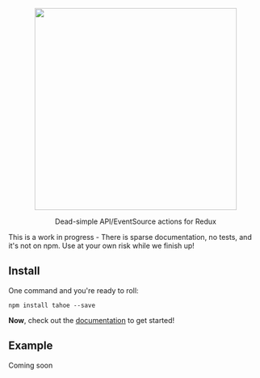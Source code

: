 <p align='center'>
  <img src='https://cloud.githubusercontent.com/assets/425716/12769945/e5b495da-c9d0-11e5-89c8-a5401d18f556.png' width='400'/>
  <p align='center'>Dead-simple API/EventSource actions for Redux</p>
</p>

This is a work in progress - There is sparse documentation, no tests, and it's not on npm. Use at your own risk while we finish up!

## Install

One command and you're ready to roll:

```
npm install tahoe --save
```

**Now**, check out the [documentation](http://shasta.tools/tahoe/docs) to get started!

## Example

Coming soon

[downloads-image]: http://img.shields.io/npm/dm/tahoe.svg
[npm-url]: https://npmjs.org/package/tahoe
[npm-image]: http://img.shields.io/npm/v/tahoe.svg

[travis-url]: https://travis-ci.org/shastajs/tahoe
[travis-image]: https://travis-ci.org/shastajs/tahoe.png?branch=master
